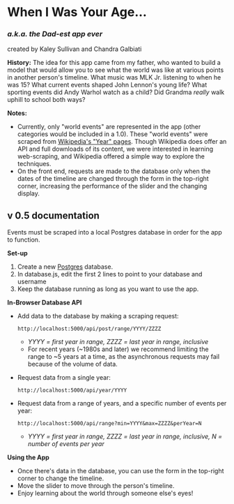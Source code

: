 # When I Was Your Age...
### *a.k.a. the Dad-est app ever*

created by Kaley Sullivan and Chandra Galbiati


__History:__
The idea for this app came from my father, who wanted to build a model that would allow you to see what the world was like at various points in another person's timeline.  What music was MLK Jr. listening to when he was 15? What current events shaped John Lennon's young life? What sporting events did Andy Warhol watch as a child? Did Grandma *really* walk uphill to school both ways?

__Notes:__
  * Currently, only "world events" are represented in the app (other categories would be included in a 1.0). These "world events" were scraped from [Wikipedia's "Year" pages](https://en.wikipedia.org/wiki/List_of_years). Though Wikipedia does offer an API and full downloads of its content, we were interested in learning web-scraping, and Wikipedia offered a simple way to explore the techniques.
  * On the front end, requests are made to the database only when the dates of the timeline are changed through the form in the top-right corner, increasing the performance of the slider and the changing display.

  


v 0.5 documentation
-------------------
Events must be scraped into a local Postgres database in order for the app to function.

__Set-up__
  1. Create a new [Postgres](http://postgresapp.com/) database. 
  2. In database.js, edit the first 2 lines to point to your database and username
  3. Keep the database running as long as you want to use the app.
  
__In-Browser Database API__
  * Add data to the database by making a scraping request:
    
    ```
    http://localhost:5000/api/post/range/YYYY/ZZZZ
    ```
    
    * *YYYY = first year in range, ZZZZ = last year in range, inclusive*
    * For recent years (~1980s and later) we recommend limiting the range to ~5 years at a time, as the asynchronous requests may fail because of the volume of data.
    
  * Request data from a single year: 
  
    ```
    http://localhost:5000/api/year/YYYY
    ```
    
  * Request data from a range of years, and a specific number of events per year:
    ```
    http://localhost:5000/api/range?min=YYYY&max=ZZZZ&perYear=N
    ```
      * *YYYY = first year in range, ZZZZ = last year in range, inclusive, N = number of events per year*
    
__Using the App__
  * Once there's data in the database, you can use the form in the top-right corner to change the timeline.
  * Move the slider to move through the person's timeline.
  * Enjoy learning about the world through someone else's eyes!






